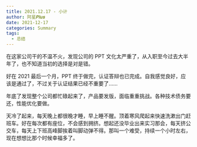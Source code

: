 ```yaml
---
title: 2021.12.17 - 小计
author: 阿星𝑷𝒍𝒖𝒔
date: 2021-12-17
categories: Summary
tags:
  - 总结
---
```


在这家公司干的不温不火，发现公司的 PPT 文化太严重了，从入职至今过去大半年了，也不知道当初的选择是对是错。

好在 2021 最后一个月，PPT 终于做完，认证答辩也已完成。自我感觉良好，应该是通过了，不过关于认证结果已经不重要了……

年底了发现整个公司都忙碌起来了，产品要发版，面临重重挑战。各种技术债务要还，性能优化要做。

天冷了起来，每天晚上都很晚才睡，早上睡不醒。顶着寒风爬起来快速洗漱出门赶班车。好在每次都有座位，不会感到拥挤。想起还没毕业出来实习那会，每天挤公交车，每天上下班高峰脚挨着叫脚动弹不得。那叫一个难受，持续一个小时左右，现在想想比那个时候幸福多了。
